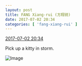 ```yaml
---
layout: post
title: FANG Xiang-rui (方翔锐)
date: 2017-07-02 20:34
categories: [ 'fang-xiang-rui' ]
---
```


<div class="weibo-info">
  <a href="http://weibo.com/6117583008/FayALvDT5">2017-07-02 20:34</a>
</div>

Pick up a kitty in storm.

<!-- more -->

![Image](http://wx4.sinaimg.cn/mw690/006G0KNGgy1fh5th499rbj30zk0qo0z1.jpg)
